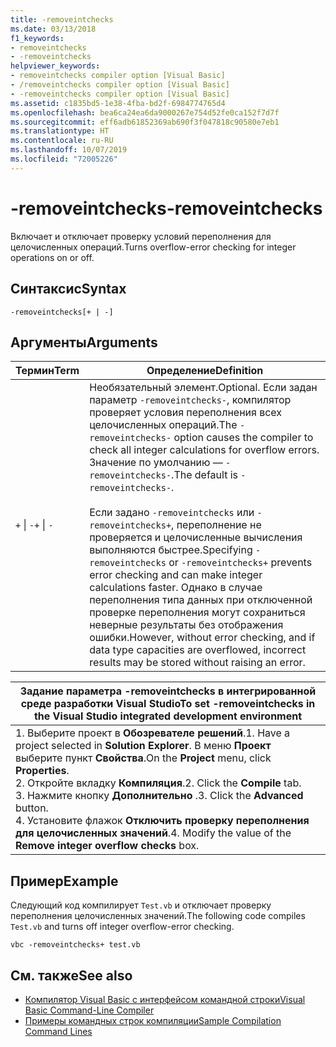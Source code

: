 ```yaml
---
title: -removeintchecks
ms.date: 03/13/2018
f1_keywords:
- removeintchecks
- -removeintchecks
helpviewer_keywords:
- removeintchecks compiler option [Visual Basic]
- /removeintchecks compiler option [Visual Basic]
- -removeintchecks compiler option [Visual Basic]
ms.assetid: c1835bd5-1e38-4fba-bd2f-6984774765d4
ms.openlocfilehash: bea6ca24ea6da9000267e754d52fe0ca152f7d7f
ms.sourcegitcommit: eff6adb61852369ab690f3f047818c90580e7eb1
ms.translationtype: HT
ms.contentlocale: ru-RU
ms.lasthandoff: 10/07/2019
ms.locfileid: "72005226"
---
```

# <a name="-removeintchecks"></a><span data-ttu-id="1ca54-102">-removeintchecks</span><span class="sxs-lookup"><span data-stu-id="1ca54-102">-removeintchecks</span></span>
<span data-ttu-id="1ca54-103">Включает и отключает проверку условий переполнения для целочисленных операций.</span><span class="sxs-lookup"><span data-stu-id="1ca54-103">Turns overflow-error checking for integer operations on or off.</span></span>  
  
## <a name="syntax"></a><span data-ttu-id="1ca54-104">Синтаксис</span><span class="sxs-lookup"><span data-stu-id="1ca54-104">Syntax</span></span>  
  
```console  
-removeintchecks[+ | -]  
```  
  
## <a name="arguments"></a><span data-ttu-id="1ca54-105">Аргументы</span><span class="sxs-lookup"><span data-stu-id="1ca54-105">Arguments</span></span>  
  
|<span data-ttu-id="1ca54-106">Термин</span><span class="sxs-lookup"><span data-stu-id="1ca54-106">Term</span></span>|<span data-ttu-id="1ca54-107">Определение</span><span class="sxs-lookup"><span data-stu-id="1ca54-107">Definition</span></span>|  
|---|---|  
|<span data-ttu-id="1ca54-108">`+` &#124; `-`</span><span class="sxs-lookup"><span data-stu-id="1ca54-108">`+` &#124; `-`</span></span>|<span data-ttu-id="1ca54-109">Необязательный элемент.</span><span class="sxs-lookup"><span data-stu-id="1ca54-109">Optional.</span></span> <span data-ttu-id="1ca54-110">Если задан параметр `-removeintchecks-`, компилятор проверяет условия переполнения всех целочисленных операций.</span><span class="sxs-lookup"><span data-stu-id="1ca54-110">The `-removeintchecks-` option causes the compiler to check all integer calculations for overflow errors.</span></span> <span data-ttu-id="1ca54-111">Значение по умолчанию — `-removeintchecks-`.</span><span class="sxs-lookup"><span data-stu-id="1ca54-111">The default is `-removeintchecks-`.</span></span><br /><br /> <span data-ttu-id="1ca54-112">Если задано `-removeintchecks` или `-removeintchecks+`, переполнение не проверяется и целочисленные вычисления выполняются быстрее.</span><span class="sxs-lookup"><span data-stu-id="1ca54-112">Specifying `-removeintchecks` or `-removeintchecks+` prevents error checking and can make integer calculations faster.</span></span> <span data-ttu-id="1ca54-113">Однако в случае переполнения типа данных при отключенной проверке переполнения могут сохраниться неверные результаты без отображения ошибки.</span><span class="sxs-lookup"><span data-stu-id="1ca54-113">However, without error checking, and if data type capacities are overflowed, incorrect results may be stored without raising an error.</span></span>|  
  
|<span data-ttu-id="1ca54-114">Задание параметра -removeintchecks в интегрированной среде разработки Visual Studio</span><span class="sxs-lookup"><span data-stu-id="1ca54-114">To set -removeintchecks in the Visual Studio integrated development environment</span></span>|  
|---|  
|<span data-ttu-id="1ca54-115">1.  Выберите проект в **Обозревателе решений**.</span><span class="sxs-lookup"><span data-stu-id="1ca54-115">1.  Have a project selected in **Solution Explorer**.</span></span> <span data-ttu-id="1ca54-116">В меню **Проект** выберите пункт **Свойства**.</span><span class="sxs-lookup"><span data-stu-id="1ca54-116">On the **Project** menu, click **Properties**.</span></span> <br /><span data-ttu-id="1ca54-117">2.  Откройте вкладку **Компиляция**.</span><span class="sxs-lookup"><span data-stu-id="1ca54-117">2.  Click the **Compile** tab.</span></span><br /><span data-ttu-id="1ca54-118">3.  Нажмите кнопку **Дополнительно** .</span><span class="sxs-lookup"><span data-stu-id="1ca54-118">3.  Click the **Advanced** button.</span></span><br /><span data-ttu-id="1ca54-119">4.  Установите флажок **Отключить проверку переполнения для целочисленных значений**.</span><span class="sxs-lookup"><span data-stu-id="1ca54-119">4.  Modify the value of the **Remove integer overflow checks** box.</span></span>|  
  
## <a name="example"></a><span data-ttu-id="1ca54-120">Пример</span><span class="sxs-lookup"><span data-stu-id="1ca54-120">Example</span></span>  
 <span data-ttu-id="1ca54-121">Следующий код компилирует `Test.vb` и отключает проверку переполнения целочисленных значений.</span><span class="sxs-lookup"><span data-stu-id="1ca54-121">The following code compiles `Test.vb` and turns off integer overflow-error checking.</span></span>  
  
```console
vbc -removeintchecks+ test.vb  
```  
  
## <a name="see-also"></a><span data-ttu-id="1ca54-122">См. также</span><span class="sxs-lookup"><span data-stu-id="1ca54-122">See also</span></span>

- [<span data-ttu-id="1ca54-123">Компилятор Visual Basic с интерфейсом командной строки</span><span class="sxs-lookup"><span data-stu-id="1ca54-123">Visual Basic Command-Line Compiler</span></span>](../../../visual-basic/reference/command-line-compiler/index.md)
- [<span data-ttu-id="1ca54-124">Примеры командных строк компиляции</span><span class="sxs-lookup"><span data-stu-id="1ca54-124">Sample Compilation Command Lines</span></span>](../../../visual-basic/reference/command-line-compiler/sample-compilation-command-lines.md)
